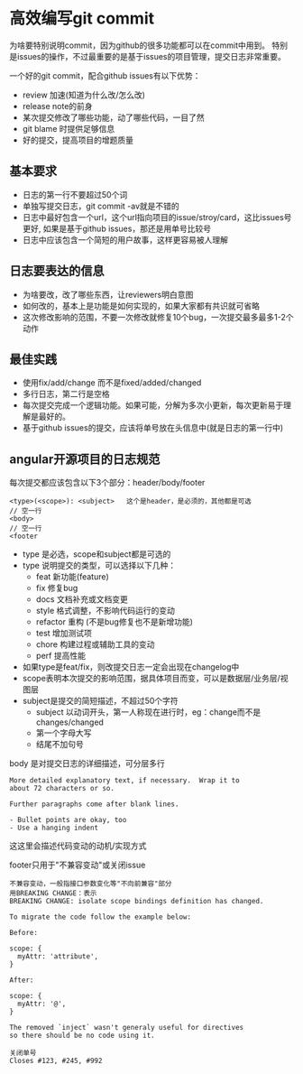 # 高效编写git commit

为啥要特别说明commit，因为github的很多功能都可以在commit中用到。
特别是issues的操作，不过最重要的是基于issues的项目管理，提交日志非常重要。

一个好的git commit，配合github issues有以下优势：

- review 加速(知道为什么改/怎么改)
- release note的前身
- 某次提交修改了哪些功能，动了哪些代码，一目了然
- git blame 时提供足够信息
- 好的提交，提高项目的增题质量

## 基本要求

- 日志的第一行不要超过50个词
- 单独写提交日志，git commit -av就是不错的
- 日志中最好包含一个url，这个url指向项目的issue/stroy/card，这比issues号更好,
如果是基于github issues，那还是用单号比较号
- 日志中应该包含一个简短的用户故事，这样更容易被人理解

## 日志要表达的信息

- 为啥要改，改了哪些东西，让reviewers明白意图
- 如何改的，基本上是功能是如何实现的，如果大家都有共识就可省略
- 这次修改影响的范围，不要一次修改就修复10个bug，一次提交最多最多1-2个动作

## 最佳实践

- 使用fix/add/change 而不是fixed/added/changed
- 多行日志，第二行是空格
- 每次提交完成一个逻辑功能。如果可能，分解为多次小更新，每次更新易于理解是最好的。
- 基于github issues的提交，应该将单号放在头信息中(就是日志的第一行中)

## angular开源项目的日志规范

每次提交都应该包含以下3个部分：header/body/footer

    <type>(<scope>): <subject>   这个是header，是必须的，其他都是可选
    // 空一行
    <body>
    // 空一行
    <footer

- type 是必选，scope和subject都是可选的
- type 说明提交的类型，可以选择以下几种：
  - feat 新功能(feature)
  - fix 修复bug
  - docs 文档补充或文档变更
  - style 格式调整，不影响代码运行的变动
  - refactor 重构 (不是bug修复也不是新增功能)
  - test 增加测试项
  - chore 构建过程或辅助工具的变动
  - perf 提高性能
- 如果type是feat/fix，则改提交日志一定会出现在changelog中
- scope表明本次提交的影响范围，据具体项目而变，可以是数据层/业务层/视图层
- subject是提交的简短描述，不超过50个字符
  - subject 以动词开头，第一人称现在进行时，eg：change而不是changes/changed
  - 第一个字母大写
  - 结尾不加句号

body 是对提交日志的详细描述，可分层多行

    More detailed explanatory text, if necessary.  Wrap it to
    about 72 characters or so.

    Further paragraphs come after blank lines.

    - Bullet points are okay, too
    - Use a hanging indent

这这里会描述代码变动的动机/实现方式

footer只用于"不兼容变动"或关闭issue

    不兼容变动，一般指接口参数变化等"不向前兼容"部分
    用BREAKING CHANGE：表示
    BREAKING CHANGE: isolate scope bindings definition has changed.

    To migrate the code follow the example below:

    Before:

    scope: {
      myAttr: 'attribute',
    }

    After:

    scope: {
      myAttr: '@',
    }

    The removed `inject` wasn't generaly useful for directives
    so there should be no code using it.

    关闭单号
    Closes #123, #245, #992
